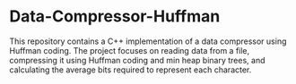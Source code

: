# Data-Compressor-Huffman
This repository contains a C++ implementation of a data compressor using Huffman coding. The project focuses on reading data from a file, compressing it using Huffman coding and min heap binary trees, and calculating the average bits required to represent each character.
